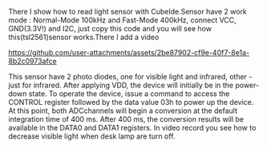 There I show how to read light sensor with CubeIde.Sensor have 2 work mode : Normal-Mode 100kHz and Fast-Mode 400kHz, connect VCC, GND(3.3V!) and I2C,
just copy this code and you will see how this(tsl2561)sensor works.There I add a video  

https://github.com/user-attachments/assets/2be87902-cf9e-40f7-8e1a-8b2c0973afce

This sensor have 2 photo diodes, one for visible light and infrared, other - just for infrared.
 After applying VDD, the device will initially be in the power-down state. To operate the device,
 issue a command to access the CONTROL register followed by the data value 03h to power up the 
 device. At this point, both ADCchannels will begin a conversion at the default integration time 
 of 400 ms. After 400 ms, the conversion results will be available in the DATA0 and DATA1 registers.
 In video record you see how to decrease visible light when desk lamp are turn off.
